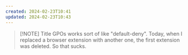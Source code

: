 ```yaml
---
created: 2024-02-23T10:41
updated: 2024-02-23T10:43
---
```


> [!NOTE] Title
> GPOs works sort of like "default-deny". 
> Today, when I replaced a browser extension with another one, the first extension was deleted. 
> So that sucks.


